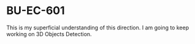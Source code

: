 # BU-EC-601
This is my superficial understanding of this direction. I am going to keep working on 3D Objects Detection.
